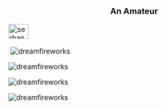 <h3 align="center">An Amateur</h3>
<a href="https://linkedin.com/in/serhan-eraslan" target="blank"><img align="center" src="https://cdn.jsdelivr.net/npm/simple-icons@3.0.1/icons/linkedin.svg" alt="serhan-eraslan" height="30" width="40" /></a>
</p>
<p>&nbsp;<img align="center" src="https://github-readme-stats.vercel.app/api?username=dreamfireworks&hide=contribs&show_icons=true&locale=en&theme=dark" alt="dreamfireworks" /></p>

<p><img align="center" src="https://github-readme-stats.vercel.app/api/top-langs?username=dreamfireworks&show_icons=true&locale=en&layout=compact&theme=dark" alt="dreamfireworks" /></p>

<p><img align="center" src="https://github-readme-streak-stats.herokuapp.com/?user=dreamfireworks&theme=dark" alt="dreamfireworks" /></p>

<p align="left"> <img src="https://komarev.com/ghpvc/?username=dreamfireworks&label=Profile%20views&color=0e75b6&style=flat" alt="dreamfireworks" /> </p>
